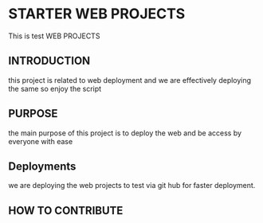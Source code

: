 # STARTER WEB PROJECTS

This is test WEB PROJECTS

## INTRODUCTION
this project is related to web deployment and we are effectively deploying the same
so enjoy the script


## PURPOSE

the main purpose of this project is to deploy the web and be access by everyone with ease
## Deployments 

we are deploying the web projects to test via git hub 
for faster deployment.

## HOW TO CONTRIBUTE
